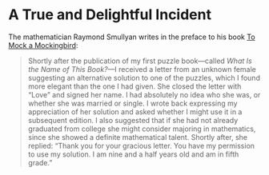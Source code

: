 # A True and Delightful Incident

The mathematician Raymond Smullyan writes in the preface to his book [To Mock a Mockingbird](http://en.wikipedia.org/wiki/To_Mock_a_Mockingbird):

> Shortly after the publication of my first puzzle book—called *What Is the Name of This Book?*—I received a letter from an unknown female suggesting an alternative solution to one of the puzzles, which I found more elegant than the one I had given. She closed the letter with “Love” and signed her name. I had absolutely no idea who she was, or whether she was married or single. I wrote back expressing my appreciation of her solution and asked whether I might use it in a subsequent edition. I also suggested that if she had not already graduated from college she might consider majoring in mathematics, since she showed a definite mathematical talent. Shortly after, she replied: “Thank you for your gracious letter. You have my permission to use my solution. I am nine and a half years old and am in fifth grade.”
